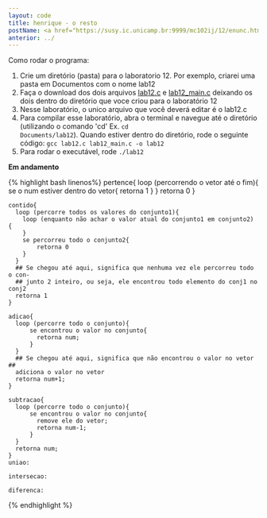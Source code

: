 ```yaml
---
layout: code
title: henrique - o resto
postName: <a href="https://susy.ic.unicamp.br:9999/mc102ij/12/enunc.html">Laboratório 12 - Conjuntos</a>
anterior: ../
---
```

Como rodar o programa:

  1. Crie um diretório (pasta) para o laboratorio 12. Por exemplo, criarei uma pasta em Documentos com o nome lab12
  2. Faça o download dos dois arquivos [lab12.c](https://susy.ic.unicamp.br:9999/mc102ij/12/aux/lab12.c) e [lab12_main.c](https://susy.ic.unicamp.br:9999/mc102ij/12/aux/lab12_main.c) deixando os dois dentro do diretório que voce criou para o laboratório 12
  3. Nesse laboratório, o unico arquivo que você deverá editar é o lab12.c
  4. Para compilar esse laboratório, abra o terminal e navegue até o diretório (utilizando o comando 'cd' Ex. <code>cd Documents/lab12</code>). Quando estiver dentro do diretório, rode o seguinte código:
  <code>gcc lab12.c lab12_main.c -o lab12</code>
  5. Para rodar o executável, rode <code>./lab12</code>

**Em andamento**

{% highlight bash linenos%}
    pertence{
      loop (percorrendo o vetor até o fim){
        se o num estiver dentro do vetor{
          retorna 1
        }
      }
      retorna 0
    }

    contido{
      loop (percorre todos os valores do conjunto1){
        loop (enquanto não achar o valor atual do conjunto1 em conjunto2)  {
        }
        se percorreu todo o conjunto2{
            retorna 0
        }
      }
      ## Se chegou até aqui, significa que nenhuma vez ele percorreu todo o con-
      ## junto 2 inteiro, ou seja, ele encontrou todo elemento do conj1 no conj2
      retorna 1
    }

    adicao{
      loop (percorre todo o conjunto){
          se encontrou o valor no conjunto{
            retorna num;
          }
      }
      ## Se chegou até aqui, significa que não encontrou o valor no vetor ##
      adiciona o valor no vetor
      retorna num+1;
    }

    subtracao{
      loop (percorre todo o conjunto){
          se encontrou o valor no conjunto{
            remove ele do vetor;
            retorna num-1;
          }
      }
      retorna num;
    }
    uniao:

    intersecao:

    diferenca:

{% endhighlight %}
